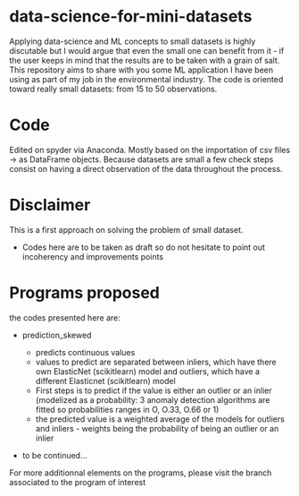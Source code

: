 # data-science-for-mini-datasets
Applying data-science and ML concepts to small datasets is highly discutable but I would argue that even the small one can benefit from it - if the user keeps in mind that the results are to be taken with a grain of salt.
This repository aims to share with you some ML application I have been using as part of my job in the environmental industry. The code is oriented toward really small datasets: from 15 to 50 observations.

# Code
Edited on spyder via Anaconda.
Mostly based on the importation of csv files -> as DataFrame objects.
Because datasets are small a few check steps consist on having a direct observation of the data throughout the process.

# Disclaimer
This is a first approach on solving the problem of small dataset. 
- Codes here are to be taken as draft so do not hesitate to point out incoherency and improvements points

# Programs proposed
the codes presented here are:
- prediction_skewed
  - predicts continuous values
  - values to predict are separated between inliers, which have there own ElasticNet (scikitlearn) model and outliers, which have a different Elasticnet (scikitlearn) model
  - First steps is to predict if the value is either an outlier or an inlier (modelized as a probability: 3 anomaly detection algorithms are fitted so probabilities ranges in O, O.33, O.66 or 1)
  - the predicted value is a weighted average of the models for outliers and inliers - weights being the probability of being an outlier or an inlier

- to be continued...

For more additionnal elements on the programs, please visit the branch associated to the program of interest
